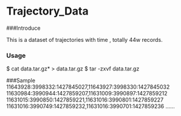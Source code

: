 # Trajectory_Data

###Introduce

This is a dataset of trajectories with time , totally 44w records.

### Usage
$ cat data.tar.gz* > data.tar.gz
$ tar -zxvf data.tar.gz

###Sample
11643928:3998332:1427845027,11643927:3998330:1427845032
11630984:3990944:1427859207,11631009:3990897:1427859212
11631015:3990850:1427859221,11631016:3990801:1427859227
11631016:3990749:1427859232,11631016:3990701:1427859236
......
